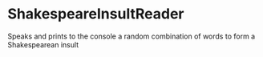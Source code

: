 # ShakespeareInsultReader
Speaks and prints to the console a random combination of words to form a Shakespearean insult
